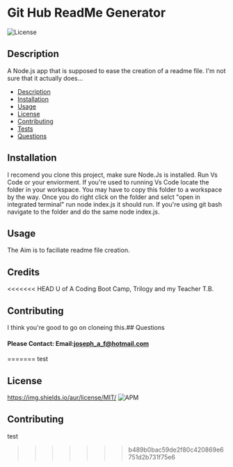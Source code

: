 # Git Hub ReadMe Generator

![License](https://img.shields.io/badge/License-MIT-blue.svg "License Badge")

## Description

A Node.js app that is supposed to ease the creation of a readme file. I'm not sure that it actually does...


  - [Description](#description)
  - [Installation](#installation)
  - [Usage](#usage)
  - [License](#License)
  - [Contributing](#contributing)
  - [Tests](#tests)
  - [Questions](#Questions)

## Installation

I recomend you clone this project, make sure Node.Js is installed. Run Vs Code or your enviorment. If you're used to running Vs Code locate the folder in your workspace. You may have to copy this folder to a workspace by the way. Once you do right click on the folder and selct "open in integrated terminal" run node index.js it should run. If you're using git bash navigate to the folder and do the same node index.js.

## Usage

The Aim is to faciliate readme file creation.

## Credits

<<<<<<< HEAD
U of A Coding Boot Camp, Trilogy and my Teacher T.B.

## Contributing

I think you're good to go on cloneing this.## Questions

#### Please Contact: Email:joseph_a_f@hotmail.com
=======
test

## License

https://img.shields.io/aur/license/MIT/
![APM](https://img.shields.io/apm/l/GitHub)

## Contributing

test
>>>>>>> b489b0bac59de2f80c420869e6751d2b731f75e6
